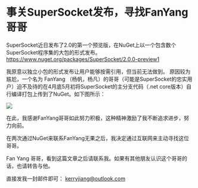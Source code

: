 # 事关SuperSocket发布，寻找FanYang哥哥

SuperSocket近日发布了2.0的第一个预览版，在NuGet上以一个包含数个SuperSocket程序集的大包的形式发布。
https://www.nuget.org/packages/SuperSocket/2.0.0-preview1

我原意以独立小包的形式发布让用户能够按需引用，但当前无法做到。
原因较为尴尬，一个名为 FanYang （杨帆，杨凡）的哥哥（可能是SuperSocket的忠实用户）迫不及待的在4月底5月初将SuperSocket的主分支代码（.net core版本）自行编译打包上传到了NuGet。如下图所示：

![](nugetpackages.jpg)

在此，我感谢FanYang哥哥如此努力积极，这种精神激励了我不断追求进步，努力向前。

在两次通过NuGet来联系FanYang无果之后，我决定通过互联网来主动寻找这位哥哥。

Fan Yang 哥哥，看到这篇文章之后请联系我。如果有其他朋友认识这个哥哥的话，也请转告与他。

直接发我一封邮件即可：
kerryjiang@outlook.com

